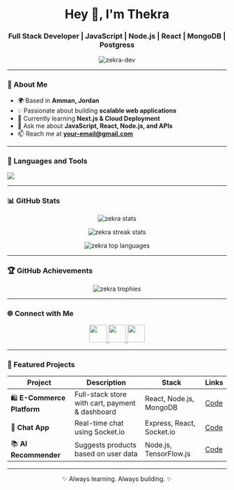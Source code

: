 <!-- 💫 GitHub Profile by ThekraQaqish -->

<h1 align="center">Hey 👋, I'm Thekra</h1>
<h3 align="center">Full Stack Developer | JavaScript | Node.js | React | MongoDB | Postgress</h3>

<p align="center">
  <img src="https://komarev.com/ghpvc/?username=zekra-dev&label=Profile%20views&color=0e75b6&style=flat" alt="zekra-dev" />
</p>

---

### 🚀 About Me  
- 🌍 Based in **Amman, Jordan**  
- 💡 Passionate about building **scalable web applications**  
- 🧠 Currently learning **Next.js & Cloud Deployment**  
- 💬 Ask me about **JavaScript, React, Node.js, and APIs**  
- 📫 Reach me at **your-email@gmail.com**

---

### 🧰 Languages and Tools  

<p align="left">
  <img src="https://skillicons.dev/icons?i=js,ts,react,nodejs,express,nextjs,mongodb,postgres,git,github,docker,aws,figma,vscode,html,css,sass,tailwind" />
</p>

---

### 📊 GitHub Stats

<p align="center">
  <img src="https://github-readme-stats.vercel.app/api?username=zekra-dev&show_icons=true&theme=tokyonight" alt="zekra stats" />
</p>

<p align="center">
  <img src="https://github-readme-streak-stats.herokuapp.com/?user=zekra-dev&theme=tokyonight" alt="zekra streak stats" />
</p>

<p align="center">
  <img src="https://github-readme-stats.vercel.app/api/top-langs/?username=zekra-dev&layout=compact&theme=tokyonight" alt="zekra top languages" />
</p>

---

### 🏆 GitHub Achievements

<p align="center">
  <img src="https://github-profile-trophy.vercel.app/?username=zekra-dev&theme=onedark&no-frame=true&margin-w=10" alt="zekra trophies" />
</p>

---

### 🌐 Connect with Me

<p align="center">
  <a href="https://linkedin.com/in/your-link" target="blank">
    <img src="https://skillicons.dev/icons?i=linkedin" height="40" />
  </a>
  <a href="https://github.com/zekra-dev" target="blank">
    <img src="https://skillicons.dev/icons?i=github" height="40" />
  </a>
  <a href="mailto:your-email@gmail.com" target="blank">
    <img src="https://skillicons.dev/icons?i=gmail" height="40" />
  </a>
</p>

---

### 🧩 Featured Projects  

| Project | Description | Stack | Links |
|----------|--------------|--------|--------|
| 🛍️ **E-Commerce Platform** | Full-stack store with cart, payment & dashboard | React, Node.js, MongoDB | [Code](https://github.com/zekra-dev/ecommerce) |
| 💬 **Chat App** | Real-time chat using Socket.io | Express, React, Socket.io | [Code](https://github.com/zekra-dev/chat-app) |
| 📚 **AI Recommender** | Suggests products based on user data | Node.js, TensorFlow.js | [Code](https://github.com/zekra-dev/ai-recommender) |

---

<p align="center">✨ Always learning. Always building. ✨</p>
